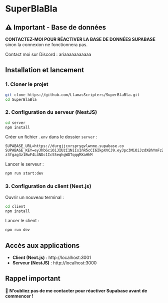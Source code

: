 # SuperBlaBla

## ⚠️ Important - Base de données

**CONTACTEZ-MOI POUR RÉACTIVER LA BASE DE DONNÉES SUPABASE** sinon la connexion ne fonctionnera pas.

Contact moi sur Discord : ariaaaaaaaaaaa

## Installation et lancement

### 1. Cloner le projet
```bash
git clone https://github.com/LlamasScripters/SuperBlaBla.git
cd SuperBlaBla
```

### 2. Configuration du serveur (NestJS)
```bash
cd server
npm install
```

Créer un fichier `.env` dans le dossier `server` :
```env
SUPABASE_URL=https://durgjjcvrsprygvlwnme.supabase.co
SUPABASE_KEY=eyJhbGciOiJIUzI1NiIsInR5cCI6IkpXVCJ9.eyJpc3MiOiJzdXBhYmFzZSIsInJlZiI6ImR1cmdqamN2cnNwcnlndmx3bm1lIiwicm9sZSI6ImFub24iLCJpYXQiOjE3NDYwMDQwMzMsImV4cCI6MjA2MTU4MDAzM30.Ucd-z3fgag3z1BwF4L4NDc1IcS5eqhgWDTqqqMXaHhM
```

Lancer le serveur :
```bash
npm run start:dev
```

### 3. Configuration du client (Next.js)

Ouvrir un nouveau terminal :
```bash
cd client
npm install
```

Lancer le client :
```bash
npm run dev
```

## Accès aux applications

- **Client (Next.js)** : http://localhost:3001
- **Serveur (NestJS)** : http://localhost:3000

## Rappel important

🔴 **N'oubliez pas de me contacter pour réactiver Supabase avant de commencer !**
